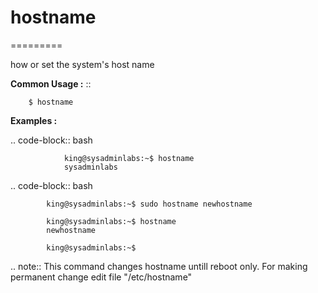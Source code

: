 # hostname
=========

how or set the system's host name

**Common Usage :**  ::

		$ hostname
		

**Examples :**

.. code-block:: bash

				king@sysadminlabs:~$ hostname
				sysadminlabs
				
				
.. code-block:: bash

			king@sysadminlabs:~$ sudo hostname newhostname
			
			king@sysadminlabs:~$ hostname
			newhostname
			
			king@sysadminlabs:~$
			
.. note::
		This command changes hostname untill reboot only. For making permanent change edit file "/etc/hostname"


